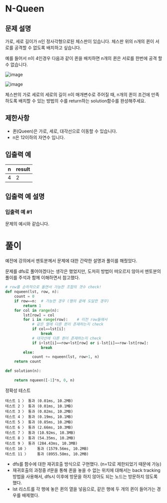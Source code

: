 # N-Queen
## 문제 설명
가로, 세로 길이가 n인 정사각형으로된 체스판이 있습니다. 체스판 위의 n개의 퀸이 서로를 공격할 수 없도록 배치하고 싶습니다.

예를 들어서 n이 4인경우 다음과 같이 퀸을 배치하면 n개의 퀸은 서로를 한번에 공격 할 수 없습니다.

![image](https://user-images.githubusercontent.com/19163372/118607717-d8f80180-b7f3-11eb-9c4e-7fa18302ba30.png)

![image](https://user-images.githubusercontent.com/19163372/118607727-dc8b8880-b7f3-11eb-9034-374ce36b7962.png)

체스판의 가로 세로의 세로의 길이 n이 매개변수로 주어질 때, n개의 퀸이 조건에 만족 하도록 배치할 수 있는 방법의 수를 return하는 solution함수를 완성해주세요.

## 제한사항
- 퀸(Queen)은 가로, 세로, 대각선으로 이동할 수 있습니다.
- n은 12이하의 자연수 입니다.
## 입출력 예
|n|result|
|---|---|
|4|2|
## 입출력 예 설명
### 입출력 예 #1
문제의 예시와 같습니다.
# 풀이
예전에 강의에서 멘토분께서 문제에 대한 간략한 설명과 풀이를 해줬었다.

문제를 dfs로 풀어야겠다는 생각은 했었지만, 도저히 방법이 떠오르지 않아서 멘토분의 풀이를 주석과 함께 이해하면서 참고했다.
```python
# row를 순차적으로 돌면서 가능한 조합의 갯수 check!
def nqueen(lst, row, n):
    count = 0
    if row==n:  # 가능한 경우 (행의 끝에 도달한 경우)
        return 1
    for col in range(n):
        lst[row] = col
        for i in range(row):    # 이전 row들에서
            # 같은 열에 다른 퀸이 존재하는지 check
            if col==lst[i]:
                break
            # 대각선에 다른 퀸이 존재하는지 check
            if i+lst[i]==row+lst[row] or i-lst[i]==row-lst[row]:
                break
        else:
            count += nqueen(lst, row+1, n)
    return count
            
def solution(n):
    
    return nqueen([-1]*n, 0, n)
```
정확성  테스트
```
테스트 1 〉	통과 (0.01ms, 10.2MB)
테스트 2 〉	통과 (0.01ms, 10.1MB)
테스트 3 〉	통과 (0.02ms, 10.2MB)
테스트 4 〉	통과 (0.19ms, 10.1MB)
테스트 5 〉	통과 (0.85ms, 10.2MB)
테스트 6 〉	통과 (2.66ms, 10.3MB)
테스트 7 〉	통과 (10.92ms, 10.3MB)
테스트 8 〉	통과 (54.35ms, 10.2MB)
테스트 9 〉	통과 (284.43ms, 10.3MB)
테스트 10 〉	통과 (1579.56ms, 10.2MB)
테스트 11 〉	통과 (8955.58ms, 10.2MB)
```
- dfs를 함수에 대한 재귀호출 방식으로 구현했다. (n=12로 제한되었기 때문에 가능)
- 재귀호출의 과정중 if문을 통해 퀸을 놓을 수 없는 위치에 대해서는 back tracking 방법을 사용해서, dfs시 이후에 방문을 하지 않아도 되는 노드는 방문하지 않도록 했다.
- lst 리스트를 각 행에 놓은 퀸의 열을 넣음으로, 같은 행에 두 개의 퀸이 들어가는 경우를 배제했다.
